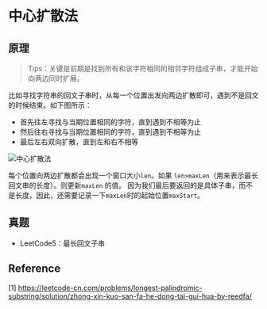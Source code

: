 # 中心扩散法

## 原理

> Tips：关键是前期是找到所有和该字符相同的相邻字符组成子串，才能开始向两边同时扩展。

比如寻找字符串的回文子串时，从每一个位置出发向两边扩散即可，遇到不是回文的时候结束。如下图所示：

* 首先往左寻找与当期位置相同的字符，直到遇到不相等为止
* 然后往右寻找与当期位置相同的字符，直到遇到不相等为止
* 最后左右双向扩散，直到左和右不相等

![中心扩散法](image/中心扩散法.png)

每个位置向两边扩散都会出现一个窗口大小`len`。如果 `len>maxLen`（用来表示最长回文串的长度）。则更新`maxLen` 的值。
因为我们最后要返回的是具体子串，而不是长度，因此，还需要记录一下`maxLen`时的起始位置`maxStart`。

## 真题

* LeetCode5：最长回文子串

## Reference

[1] <https://leetcode-cn.com/problems/longest-palindromic-substring/solution/zhong-xin-kuo-san-fa-he-dong-tai-gui-hua-by-reedfa/>
